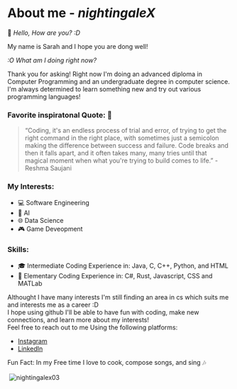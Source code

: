 # About me - *nightingaleX*
:wave: *Hello, How are you? :D <br>*

My name is Sarah and I hope you are dong well! <br>

*:O What am I doing right now? <br>*

Thank you for asking! Right now I'm doing an advanced diploma in Computer Programming and an undergraduate degree in computer science. 
I'm always determined to learn something new and try out various programming languages! <br>

### Favorite inspiratonal Quote: :star2:
> “Coding, it's an endless process of trial and error, of trying to get the right command in the right place, with sometimes just a semicolon making the difference between success and failure. Code breaks and then it falls apart, and it often takes many, many tries until that magical moment when what you're trying to build comes to life.” - Reshma Saujani

### My Interests:
- :computer: Software Engineering
- :robot: AI
- :globe_with_meridians: Data Science
- :video_game: Game Deveopment

### Skills:
- :mortar_board: Intermediate Coding Experience in: Java, C, C++, Python, and HTML
- :seedling: Elementary Coding Experience in: C#, Rust, Javascript, CSS and MATLab

Althought I have many interests I'm still finding an area in cs which suits me and interests me as a career :D <br>
I hope using github I'll be able to have fun with coding, make new connections, and learn more about my interests! <br>
Feel free to reach out to me Using the following platforms: 

- [Instagram](https://www.instagram.com/nightingalex03/)
- [LinkedIn](https://www.linkedin.com/in/sarah-mathew-0a4a06204/)

Fun Fact: In my Free time I love to cook, compose songs, and sing :notes:

<p>&nbsp;<img align="center" src="https://github-readme-stats.vercel.app/api?username=nightingalex03&show_icons=true&locale=en" alt="nightingalex03" /></p>
